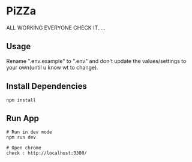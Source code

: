 # PiZZa
ALL WORKING EVERYONE CHECK IT..... 

## Usage

Rename ".env.example" to ".env" and don't update the values/settings to your own(until u know wt to change).

## Install Dependencies

```
npm install
```

## Run App

```
# Run in dev mode
npm run dev
```

```
# Open chrome 
check : http://localhost:3300/
```

